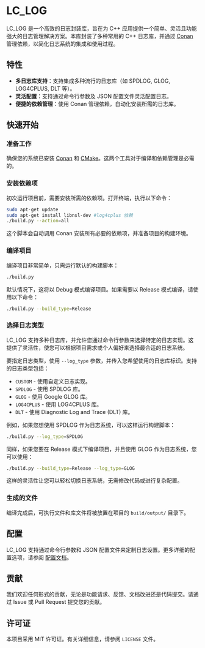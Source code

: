 # LC_LOG

LC_LOG 是一个高效的日志封装库，旨在为 C++ 应用提供一个简单、灵活且功能强大的日志管理解决方案。本库封装了多种常用的 C++ 日志库，并通过 [Conan](https://conan.io/) 管理依赖，以简化日志系统的集成和使用过程。

## 特性

- **多日志库支持**：支持集成多种流行的日志库（如 SPDLOG, GLOG, LOG4CPLUS, DLT 等）。
- **灵活配置**：支持通过命令行参数及 JSON 配置文件灵活配置日志。
- **便捷的依赖管理**：使用 Conan 管理依赖，自动化安装所需的日志库。

## 快速开始

### 准备工作

确保您的系统已安装 [Conan](https://conan.io/) 和 [CMake](https://cmake.org/)。这两个工具对于编译和依赖管理是必需的。

### 安装依赖项

初次运行项目前，需要安装所需的依赖项。打开终端，执行以下命令：

```bash
sudo apt-get update
sudo apt-get install libnsl-dev #log4cplus 依赖
./build.py --action=all
```

这个脚本会自动调用 Conan 安装所有必要的依赖项，并准备项目的构建环境。

### 编译项目

编译项目非常简单，只需运行默认的构建脚本：

```bash
./build.py
```

默认情况下，这将以 Debug 模式编译项目。如果需要以 Release 模式编译，请使用以下命令：

```bash
./build.py --build_type=Release
```


### 选择日志类型

LC_LOG 支持多种日志库，并允许您通过命令行参数来选择特定的日志实现。这提供了灵活性，使您可以根据项目需求或个人偏好来选择最合适的日志系统。

要指定日志类型，使用 `--log_type` 参数，并传入您希望使用的日志库标识。支持的日志类型包括：

- `CUSTOM` - 使用自定义日志实现。
- `SPDLOG` - 使用 SPDLOG 库。
- `GLOG` - 使用 Google GLOG 库。
- `LOG4CPLUS` - 使用 LOG4CPLUS 库。
- `DLT` - 使用 Diagnostic Log and Trace (DLT) 库。

例如，如果您想使用 SPDLOG 作为日志系统，可以这样运行构建脚本：

```bash
./build.py --log_type=SPDLOG
```

同样，如果您要在 Release 模式下编译项目，并且使用 GLOG 作为日志系统，您可以使用：

```bash
./build.py --build_type=Release --log_type=GLOG
```

这样的灵活性让您可以轻松切换日志系统，无需修改代码或进行复杂配置。


### 生成的文件

编译完成后，可执行文件和库文件将被放置在项目的 `build/output/` 目录下。

## 配置

LC_LOG 支持通过命令行参数和 JSON 配置文件来定制日志设置。更多详细的配置选项，请参阅 [配置文档](#)。

## 贡献

我们欢迎任何形式的贡献，无论是功能请求、反馈、文档改进还是代码提交。请通过 Issue 或 Pull Request 提交您的贡献。

## 许可证

本项目采用 MIT 许可证。有关详细信息，请参阅 `LICENSE` 文件。


